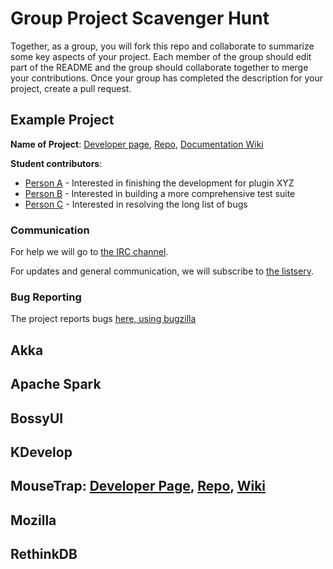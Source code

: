 # Group Project Scavenger Hunt

Together, as a group, you will fork this repo and collaborate to summarize some key aspects of your project. Each member of the group should edit part of the README and the group should collaborate together to merge your contributions. Once your group has completed the description for your project, create a pull request.

## Example Project

**Name of Project**: [Developer page](#), [Repo](#), [Documentation Wiki](#)

**Student contributors**:

* [Person A](#) - Interested in finishing the development for plugin XYZ
* [Person B](#) - Interested in building a more comprehensive test suite
* [Person C](#) - Interested in resolving the long list of bugs

### Communication

For help we will go to [the IRC channel](#). 

For updates and general communication, we will subscribe to [the listserv](#).

### Bug Reporting

The project reports bugs [here, using bugzilla](#)

## Akka

## Apache Spark

## BossyUI

## KDevelop

## MouseTrap: [Developer Page](https://wiki.gnome.org/action/show/Projects/MouseTrap?action=show&redirect=MouseTrap), [Repo](https://git.gnome.org/browse/mousetrap/), [Wiki](https://wiki.gnome.org/action/show/Projects/MouseTrap?action=show&redirect=MouseTrap#What_is_MouseTrap.3F)

## Mozilla

## RethinkDB
